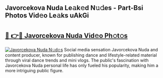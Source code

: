 ## Javorcekova Nuda Le𝚊k𝚎d N𝚞𝚍es - Part-Bsi Photos Vid𝚎o Le𝚊ks uAkGi

# <h2><a href="http://fbdi8bx.evod.top/?m=Javorcekova+Nuda">🔗 👉🔴 Javorcekova Nuda Vid𝚎o Ph𝚘t𝚘s</a></h2>

[![Javorcekova Nuda N𝚞d𝚎s](https://i.imgur.com/8V9OHl7.gif)](http://fbdi8bx.evod.top/?m=Javorcekova+Nuda)
Social media sensation Javorcekova Nuda and content producer, known for publishing dance and lifestyle-related material through viral dance trends and mini vlogs. The public's fascination with Javorcekova Nuda personal life has only fueled his popularity, making him a more intriguing public figure. 

